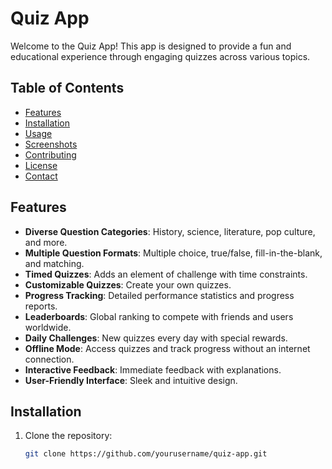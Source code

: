 # Quiz App

Welcome to the Quiz App! This app is designed to provide a fun and educational experience through engaging quizzes across various topics.

## Table of Contents

- [Features](#features)
- [Installation](#installation)
- [Usage](#usage)
- [Screenshots](#screenshots)
- [Contributing](#contributing)
- [License](#license)
- [Contact](#contact)

## Features

- **Diverse Question Categories**: History, science, literature, pop culture, and more.
- **Multiple Question Formats**: Multiple choice, true/false, fill-in-the-blank, and matching.
- **Timed Quizzes**: Adds an element of challenge with time constraints.
- **Customizable Quizzes**: Create your own quizzes.
- **Progress Tracking**: Detailed performance statistics and progress reports.
- **Leaderboards**: Global ranking to compete with friends and users worldwide.
- **Daily Challenges**: New quizzes every day with special rewards.
- **Offline Mode**: Access quizzes and track progress without an internet connection.
- **Interactive Feedback**: Immediate feedback with explanations.
- **User-Friendly Interface**: Sleek and intuitive design.

## Installation

1. Clone the repository:
   ```bash
   git clone https://github.com/yourusername/quiz-app.git